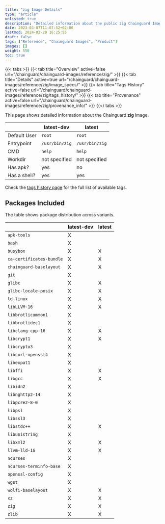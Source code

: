 ```yaml
---
title: "zig Image Details"
type: "article"
unlisted: true
description: "Detailed information about the public zig Chainguard Image."
date: 2023-03-07T11:07:52+02:00
lastmod: 2024-02-29 16:25:55
draft: false
tags: ["Reference", "Chainguard Images", "Product"]
images: []
weight: 550
toc: true
---
```


{{< tabs >}}
{{< tab title="Overview" active=false url="/chainguard/chainguard-images/reference/zig/" >}}
{{< tab title="Details" active=true url="/chainguard/chainguard-images/reference/zig/image_specs/" >}}
{{< tab title="Tags History" active=false url="/chainguard/chainguard-images/reference/zig/tags_history/" >}}
{{< tab title="Provenance" active=false url="/chainguard/chainguard-images/reference/zig/provenance_info/" >}}
{{</ tabs >}}

This page shows detailed information about the Chainguard **zig** Image.

|              | latest-dev     | latest         |
|--------------|----------------|----------------|
| Default User | `root`         | `root`         |
| Entrypoint   | `/usr/bin/zig` | `/usr/bin/zig` |
| CMD          | `help`         | `help`         |
| Workdir      | not specified  | not specified  |
| Has apk?     | yes            | no             |
| Has a shell? | yes            | yes            |

Check the [tags history page](/chainguard/chainguard-images/reference/zig/tags_history/) for the full list of available tags.

## Packages Included
The table shows package distribution across variants.

|                          | latest-dev | latest |
|--------------------------|------------|--------|
| `apk-tools`              | X          |        |
| `bash`                   | X          |        |
| `busybox`                | X          | X      |
| `ca-certificates-bundle` | X          | X      |
| `chainguard-baselayout`  | X          | X      |
| `git`                    | X          |        |
| `glibc`                  | X          | X      |
| `glibc-locale-posix`     | X          | X      |
| `ld-linux`               | X          | X      |
| `libLLVM-16`             | X          | X      |
| `libbrotlicommon1`       | X          |        |
| `libbrotlidec1`          | X          |        |
| `libclang-cpp-16`        | X          | X      |
| `libcrypt1`              | X          | X      |
| `libcrypto3`             | X          |        |
| `libcurl-openssl4`       | X          |        |
| `libexpat1`              | X          |        |
| `libffi`                 | X          | X      |
| `libgcc`                 | X          | X      |
| `libidn2`                | X          |        |
| `libnghttp2-14`          | X          |        |
| `libpcre2-8-0`           | X          |        |
| `libpsl`                 | X          |        |
| `libssl3`                | X          |        |
| `libstdc++`              | X          | X      |
| `libunistring`           | X          |        |
| `libxml2`                | X          | X      |
| `llvm-lld-16`            | X          | X      |
| `ncurses`                | X          |        |
| `ncurses-terminfo-base`  | X          |        |
| `openssl-config`         | X          |        |
| `wget`                   | X          |        |
| `wolfi-baselayout`       | X          | X      |
| `xz`                     | X          | X      |
| `zig`                    | X          | X      |
| `zlib`                   | X          | X      |

